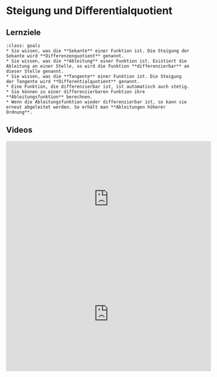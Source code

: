 # Steigung und Differentialquotient

## Lernziele

```{admonition} Lernziele 
:class: goals
* Sie wissen, was die **Sekante** einer Funktion ist. Die Steigung der Sekante wird **Differenzenquotient** genannt.
* Sie wissen, was die **Ableitung** einer Funktion ist. Existiert die Ableitung an einer Stelle, so wird die Funktion **differenzierbar** an dieser Stelle genannt. 
* Sie wissen, was die **Tangente** einer Funktion ist. Die Steigung der Tangente wird **Differentialquotient** genannt.
* Eine Funktion, die differenzierbar ist, ist automatisch auch stetig. 
* Sie können zu einer differenzierbaren Funktion ihre **Ableitungsfunktion** berechnen.
* Wenn die Ableitungsfunktion wieder differenzierbar ist, so kann sie erneut abgeleitet werden. So erhält man **Ableitungen höherer Ordnung**. 
```

## Videos

<iframe width="560" height="315" src="https://www.youtube.com/embed/FW7Vd1VI3uw" title="YouTube video player" frameborder="0" allow="accelerometer; autoplay; clipboard-write; encrypted-media; gyroscope; picture-in-picture" allowfullscreen></iframe>

<iframe width="560" height="315" src="https://www.youtube.com/embed/sXxK-JATrc0" title="YouTube video player" frameborder="0" allow="accelerometer; autoplay; clipboard-write; encrypted-media; gyroscope; picture-in-picture" allowfullscreen></iframe>